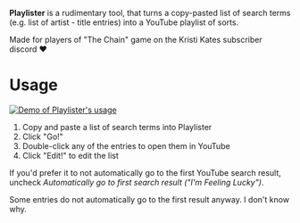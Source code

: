 **Playlister** is a rudimentary tool, that turns a copy-pasted list of search terms (e.g.
list of artist - title entries) into a YouTube playlist of sorts.

Made for players of "The Chain" game on the Kristi Kates subscriber discord ❤

# Usage

[![Demo of Playlister's usage](https://thumbs.gfycat.com/BothKlutzyGlassfrog-size_restricted.gif)](https://gfycat.com/BothKlutzyGlassfrog)

1. Copy and paste a list of search terms into Playlister
1. Click "Go!"
1. Double-click any of the entries to open them in YouTube
1. Click "Edit!" to edit the list

If you'd prefer it to not automatically go to the first YouTube search result, uncheck
_Automatically go to first search result ("I'm Feeling Lucky")_.

Some entries do not automatically go to the first result anyway. I don't know why.